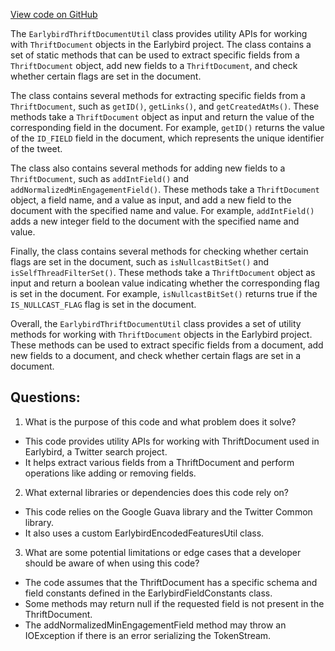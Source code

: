 [View code on GitHub](https://github.com/misbahsy/the-algorithm/src/java/com/twitter/search/common/schema/earlybird/EarlybirdThriftDocumentUtil.java)

The `EarlybirdThriftDocumentUtil` class provides utility APIs for working with `ThriftDocument` objects in the Earlybird project. The class contains a set of static methods that can be used to extract specific fields from a `ThriftDocument` object, add new fields to a `ThriftDocument`, and check whether certain flags are set in the document. 

The class contains several methods for extracting specific fields from a `ThriftDocument`, such as `getID()`, `getLinks()`, and `getCreatedAtMs()`. These methods take a `ThriftDocument` object as input and return the value of the corresponding field in the document. For example, `getID()` returns the value of the `ID_FIELD` field in the document, which represents the unique identifier of the tweet.

The class also contains several methods for adding new fields to a `ThriftDocument`, such as `addIntField()` and `addNormalizedMinEngagementField()`. These methods take a `ThriftDocument` object, a field name, and a value as input, and add a new field to the document with the specified name and value. For example, `addIntField()` adds a new integer field to the document with the specified name and value.

Finally, the class contains several methods for checking whether certain flags are set in the document, such as `isNullcastBitSet()` and `isSelfThreadFilterSet()`. These methods take a `ThriftDocument` object as input and return a boolean value indicating whether the corresponding flag is set in the document. For example, `isNullcastBitSet()` returns true if the `IS_NULLCAST_FLAG` flag is set in the document.

Overall, the `EarlybirdThriftDocumentUtil` class provides a set of utility methods for working with `ThriftDocument` objects in the Earlybird project. These methods can be used to extract specific fields from a document, add new fields to a document, and check whether certain flags are set in a document.
## Questions: 
 1. What is the purpose of this code and what problem does it solve?
- This code provides utility APIs for working with ThriftDocument used in Earlybird, a Twitter search project.
- It helps extract various fields from a ThriftDocument and perform operations like adding or removing fields.

2. What external libraries or dependencies does this code rely on?
- This code relies on the Google Guava library and the Twitter Common library.
- It also uses a custom EarlybirdEncodedFeaturesUtil class.

3. What are some potential limitations or edge cases that a developer should be aware of when using this code?
- The code assumes that the ThriftDocument has a specific schema and field constants defined in the EarlybirdFieldConstants class.
- Some methods may return null if the requested field is not present in the ThriftDocument.
- The addNormalizedMinEngagementField method may throw an IOException if there is an error serializing the TokenStream.